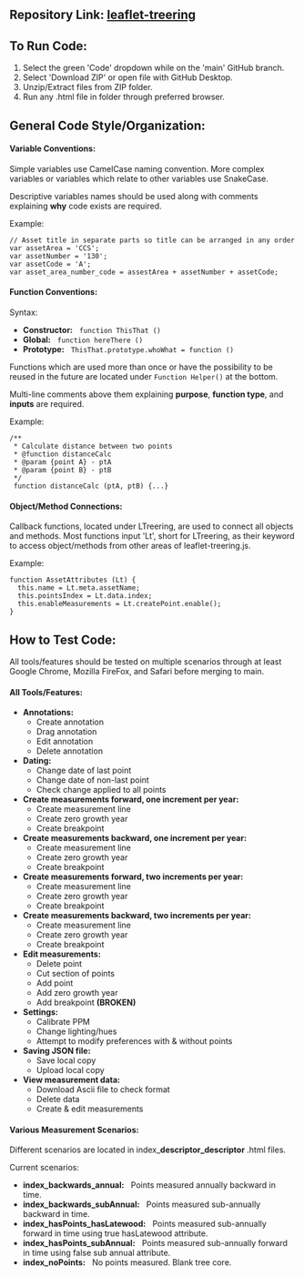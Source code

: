 ## Repository Link: [leaflet-treering](https://github.com/UMN-LATIS/leaflet-treering)

## To Run Code:
1. Select the green 'Code' dropdown while on the 'main' GitHub branch.
2. Select 'Download ZIP' or open file with GitHub Desktop.
3. Unzip/Extract files from ZIP folder.
4. Run any .html file in folder through preferred browser.

## General Code Style/Organization:
####  Variable Conventions:
Simple variables use CamelCase naming convention. More complex variables or variables which relate to other variables use SnakeCase.

Descriptive variables names should be used along with comments explaining **why** code exists are required.

Example:
```
// Asset title in separate parts so title can be arranged in any order
var assetArea = 'CCS';
var assetNumber = '130';
var assetCode = 'A';
var asset_area_number_code = assestArea + assetNumber + assetCode;
```

####  Function Conventions:
Syntax:
- **Constructor:** &nbsp; `function ThisThat ()`
- **Global:** &nbsp; `function hereThere ()`
- **Prototype:** &nbsp; `ThisThat.prototype.whoWhat = function ()`

Functions which are used more than once or have the possibility to be reused in the future are located under `Function Helper()` at the bottom.

Multi-line comments above them explaining **purpose**, **function type**, and **inputs** are required.

Example:
```
/**
 * Calculate distance between two points
 * @function distanceCalc
 * @param {point A} - ptA
 * @param {point B} - ptB
 */
 function distanceCalc (ptA, ptB) {...}
```

####  Object/Method Connections:
Callback functions, located under LTreering, are used to connect all objects and methods. Most functions input 'Lt', short for LTreering, as their keyword to access object/methods from other areas of leaflet-treering.js.

Example:
```
function AssetAttributes (Lt) {
  this.name = Lt.meta.assetName;
  this.pointsIndex = Lt.data.index;
  this.enableMeasurements = Lt.createPoint.enable();
}
```

## How to Test Code:
All tools/features should be tested on multiple scenarios through at least Google Chrome, Mozilla FireFox, and Safari before merging to main.

#### All Tools/Features:
- **Annotations:**
  - Create annotation
  - Drag annotation
  - Edit annotation
  - Delete annotation
- **Dating:**
  - Change date of last point
  - Change date of non-last point
  - Check change applied to all points
- **Create measurements forward, one increment per year:**
  - Create measurement line
  - Create zero growth year
  - Create breakpoint
- **Create measurements backward, one increment per year:**
  - Create measurement line
  - Create zero growth year
  - Create breakpoint
- **Create measurements forward, two increments per year:**
  - Create measurement line
  - Create zero growth year
  - Create breakpoint
- **Create measurements backward, two increments per year:**
  - Create measurement line
  - Create zero growth year
  - Create breakpoint
- **Edit measurements:**
  - Delete point
  - Cut section of points
  - Add point
  - Add zero growth year
  - Add breakpoint **(BROKEN)**
- **Settings:**
  - Calibrate PPM
  - Change lighting/hues
  - Attempt to modify preferences with & without points
- **Saving JSON file:**
  - Save local copy
  - Upload local copy
- **View measurement data:**
  - Download Ascii file to check format
  - Delete data
  - Create & edit measurements


####  Various Measurement Scenarios:
Different scenarios are located in index_**descriptor_descriptor** .html files.

Current scenarios:
  - **index_backwards_annual:** &nbsp; Points measured annually backward in time.
  - **index_backwards_subAnnual:** &nbsp; Points measured sub-annually backward in time.
  - **index_hasPoints_hasLatewood:** &nbsp; Points measured sub-annually forward in time using true hasLatewood attribute.
  - **index_hasPoints_subAnnual:** &nbsp; Points measured sub-annually forward in time using false sub annual attribute.
  - **index_noPoints:** &nbsp; No points measured. Blank tree core.
